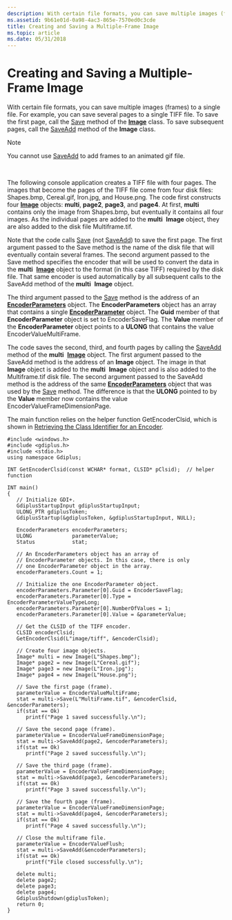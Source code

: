 ```yaml
---
description: With certain file formats, you can save multiple images (frames) to a single file.
ms.assetid: 9b61e01d-0a98-4ac3-865e-7570ed0c3cde
title: Creating and Saving a Multiple-Frame Image
ms.topic: article
ms.date: 05/31/2018
---
```


# Creating and Saving a Multiple-Frame Image

With certain file formats, you can save multiple images (frames) to a single file. For example, you can save several pages to a single TIFF file. To save the first page, call the [Save](/windows/win32/api/gdiplusheaders/nf-gdiplusheaders-image-save(inistream_inconstclsid_inconstencoderparameters)) method of the [**Image**](/windows/win32/api/gdiplusheaders/nl-gdiplusheaders-image) class. To save subsequent pages, call the [SaveAdd](/windows/win32/api/gdiplusheaders/nf-gdiplusheaders-image-saveadd(inimage_inconstencoderparameters)) method of the **Image** class.

> [!Note]  
> You cannot use [SaveAdd](/windows/win32/api/gdiplusheaders/nf-gdiplusheaders-image-saveadd(inimage_inconstencoderparameters)) to add frames to an animated gif file.

 

The following console application creates a TIFF file with four pages. The images that become the pages of the TIFF file come from four disk files: Shapes.bmp, Cereal.gif, Iron.jpg, and House.png. The code first constructs four [**Image**](/windows/win32/api/gdiplusheaders/nl-gdiplusheaders-image) objects: **multi**, **page2**, **page3**, and **page4**. At first, **multi** contains only the image from Shapes.bmp, but eventually it contains all four images. As the individual pages are added to the **multi**  **Image** object, they are also added to the disk file Multiframe.tif.

Note that the code calls [Save](/windows/win32/api/gdiplusheaders/nf-gdiplusheaders-image-save(inistream_inconstclsid_inconstencoderparameters)) (not [SaveAdd](/windows/win32/api/gdiplusheaders/nf-gdiplusheaders-image-saveadd(inimage_inconstencoderparameters))) to save the first page. The first argument passed to the Save method is the name of the disk file that will eventually contain several frames. The second argument passed to the Save method specifies the encoder that will be used to convert the data in the **multi**  [**Image**](/windows/win32/api/gdiplusheaders/nl-gdiplusheaders-image) object to the format (in this case TIFF) required by the disk file. That same encoder is used automatically by all subsequent calls to the SaveAdd method of the **multi**  **Image** object.

The third argument passed to the [Save](/windows/win32/api/gdiplusheaders/nf-gdiplusheaders-image-save(inistream_inconstclsid_inconstencoderparameters)) method is the address of an [**EncoderParameters**](/windows/win32/api/gdiplusimaging/nl-gdiplusimaging-encoderparameters) object. The **EncoderParameters** object has an array that contains a single [**EncoderParameter**](/windows/win32/api/gdiplusimaging/nl-gdiplusimaging-encoderparameter) object. The **Guid** member of that **EncoderParameter** object is set to EncoderSaveFlag. The **Value** member of the **EncoderParameter** object points to a **ULONG** that contains the value EncoderValueMultiFrame.

The code saves the second, third, and fourth pages by calling the [SaveAdd](/windows/win32/api/gdiplusheaders/nf-gdiplusheaders-image-saveadd(inimage_inconstencoderparameters)) method of the **multi**  [**Image**](/windows/win32/api/gdiplusheaders/nl-gdiplusheaders-image) object. The first argument passed to the SaveAdd method is the address of an **Image** object. The image in that **Image** object is added to the **multi**  **Image** object and is also added to the Multiframe.tif disk file. The second argument passed to the SaveAdd method is the address of the same [**EncoderParameters**](/windows/win32/api/gdiplusimaging/nl-gdiplusimaging-encoderparameters) object that was used by the [Save](/windows/win32/api/gdiplusheaders/nf-gdiplusheaders-image-save(inistream_inconstclsid_inconstencoderparameters)) method. The difference is that the **ULONG** pointed to by the **Value** member now contains the value EncoderValueFrameDimensionPage.

The main function relies on the helper function GetEncoderClsid, which is shown in [Retrieving the Class Identifier for an Encoder](-gdiplus-retrieving-the-class-identifier-for-an-encoder-use.md).


```
#include <windows.h>
#include <gdiplus.h>
#include <stdio.h>
using namespace Gdiplus;

INT GetEncoderClsid(const WCHAR* format, CLSID* pClsid);  // helper function

INT main()
{
   // Initialize GDI+.
   GdiplusStartupInput gdiplusStartupInput;
   ULONG_PTR gdiplusToken;
   GdiplusStartup(&gdiplusToken, &gdiplusStartupInput, NULL);

   EncoderParameters encoderParameters;
   ULONG             parameterValue;
   Status            stat;

   // An EncoderParameters object has an array of
   // EncoderParameter objects. In this case, there is only
   // one EncoderParameter object in the array.
   encoderParameters.Count = 1;

   // Initialize the one EncoderParameter object.
   encoderParameters.Parameter[0].Guid = EncoderSaveFlag;
   encoderParameters.Parameter[0].Type = EncoderParameterValueTypeLong;
   encoderParameters.Parameter[0].NumberOfValues = 1;
   encoderParameters.Parameter[0].Value = &parameterValue;

   // Get the CLSID of the TIFF encoder.
   CLSID encoderClsid;
   GetEncoderClsid(L"image/tiff", &encoderClsid);

   // Create four image objects.
   Image* multi = new Image(L"Shapes.bmp");
   Image* page2 = new Image(L"Cereal.gif");
   Image* page3 = new Image(L"Iron.jpg");
   Image* page4 = new Image(L"House.png");

   // Save the first page (frame).
   parameterValue = EncoderValueMultiFrame;
   stat = multi->Save(L"MultiFrame.tif", &encoderClsid, &encoderParameters);
   if(stat == Ok)
      printf("Page 1 saved successfully.\n");

   // Save the second page (frame).
   parameterValue = EncoderValueFrameDimensionPage;
   stat = multi->SaveAdd(page2, &encoderParameters);
   if(stat == Ok)
      printf("Page 2 saved successfully.\n");

   // Save the third page (frame).
   parameterValue = EncoderValueFrameDimensionPage;
   stat = multi->SaveAdd(page3, &encoderParameters);
   if(stat == Ok)
      printf("Page 3 saved successfully.\n");

   // Save the fourth page (frame).
   parameterValue = EncoderValueFrameDimensionPage;
   stat = multi->SaveAdd(page4, &encoderParameters);
   if(stat == Ok)
      printf("Page 4 saved successfully.\n");

   // Close the multiframe file.
   parameterValue = EncoderValueFlush;
   stat = multi->SaveAdd(&encoderParameters);
   if(stat == Ok)
      printf("File closed successfully.\n");

   delete multi;
   delete page2;
   delete page3;
   delete page4;
   GdiplusShutdown(gdiplusToken);
   return 0;
}
```



 

 
